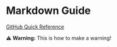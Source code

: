 # Markdown Guide

[GitHub Quick Reference](https://help.github.com/articles/basic-writing-and-formatting-syntax/)

:warning: **Warning:** This is how to make a warning!

